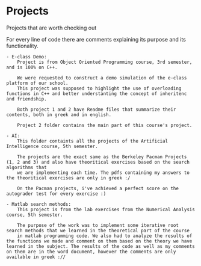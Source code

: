 # Projects
Projects that are worth checking out

For every line of code there are comments explaining its purpose and its functionality.

    - E-class Demo:
        Project is from Object Oriented Programming course, 3rd semester, and is 100% on C++.

        We were requested to construct a demo simulation of the e-class platform of our school.
        This project was supposed to highlight the use of overloading functions in C++ and better understanting the concept of inheritenc and friendship.

        Both project 1 and 2 have Readme files that summarize their contents, both in greek and in english.

        Project 2 folder contains the main part of this course's project.
    
    - AI:
        This folder containts all the projects of the Artificial Intelligence course, 5th semester.

        The projects are the exact same as the Berkeley Pacman Projects (1, 2 and 3) and also have theoritical exercises based on the search algorithms that 
        we are implementing each time. The pdfs containing my answers to the theoritical exercises are only in greek :/
        
        On the Pacman projects, i've achieved a perfect score on the autograder test for every exercise :)

    - Matlab search methods:
        This project is from the lab exercises from the Numerical Analysis course, 5th semester.

        Τhe purpose of the work was to implement some iterative root search methods that we learned in the theoretical part of the course 
        in matlab programming code. We also had to analyze the results of the functions we made and comment on them based on the theory we have learned in the subject. The results of the code as well as my comments on them are in the word document, however the comments are only available in greek ://